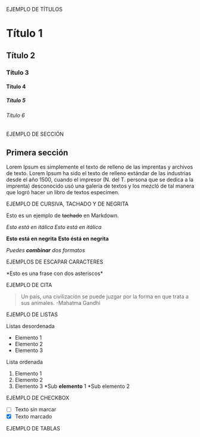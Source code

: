 EJEMPLO DE TÍTULOS

# Título 1
## Título 2
### Título 3
#### Título 4
##### Título 5
###### Título 6

EJEMPLO DE SECCIÓN

## Primera sección

Lorem Ipsum es simplemente el texto de relleno de las imprentas y archivos de texto. Lorem Ipsum ha sido el texto de relleno extándar de las industrias desde el año 1500, cuando el impresor (N. del T. persona que se dedica a la imprenta) desconocido usó una galería de textos y los mezcló de tal manera que logró hacer un libro de textos especimen. 

EJEMPLO DE CURSIVA, TACHADO Y DE NEGRITA

Esto es un ejemplo de ~~tachado~~ en Markdown.

*Esto está en itálica*
_Esto está en itálica_

**Esto está en negrita**
__Esto éstá en negrita__

*Puedes **combinar** dos formatos*

EJEMPLOS DE ESCAPAR CARACTERES

\*Esto es una frase con dos asteriscos\*

EJEMPLO DE CITA

> Un país, una civilización se puede juzgar por la forma en que trata a sus animales. -Mahatma Gandhi

EJEMPLO DE LISTAS

Listas desordenada

* Elemento 1
* Elemento 2
* Elemento 3

Lista ordenada

1. Elemento 1
2. Elemento 2
3. Elemento 3
     *Sub **elemento** 1
     *Sub elemento 2

EJEMPLO DE CHECKBOX

- [ ] Texto sin marcar
- [x] Texto marcado

EJEMPLO DE TABLAS
